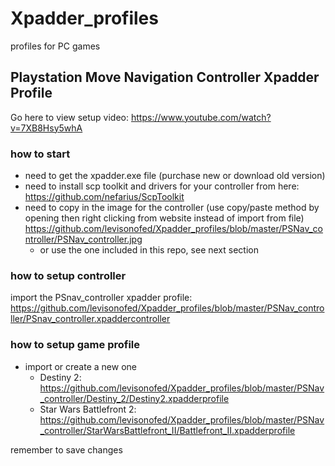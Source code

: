 # Xpadder_profiles
profiles for PC games

## Playstation Move Navigation Controller Xpadder Profile
Go here to view setup video: https://www.youtube.com/watch?v=7XB8Hsy5whA

### how to start
* need to get the xpadder.exe file (purchase new or download old version)
* need to install scp toolkit and drivers for your controller from here: https://github.com/nefarius/ScpToolkit
* need to copy in the image for the controller (use copy/paste method by opening then right clicking from website instead of import from file) https://github.com/levisonofed/Xpadder_profiles/blob/master/PSNav_controller/PSNav_controller.jpg
  * or use the one included in this repo, see next section

### how to setup controller
import the PSnav_controller xpadder profile: https://github.com/levisonofed/Xpadder_profiles/blob/master/PSNav_controller/PSnav_controller.xpaddercontroller

### how to setup game profile
* import or create a new one
  * Destiny 2: https://github.com/levisonofed/Xpadder_profiles/blob/master/PSNav_controller/Destiny_2/Destiny2.xpadderprofile
  * Star Wars Battlefront 2: https://github.com/levisonofed/Xpadder_profiles/blob/master/PSNav_controller/StarWarsBattlefront_II/Battlefront_II.xpadderprofile


remember to save changes

